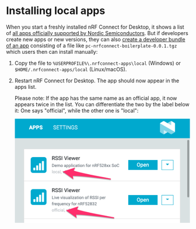 ---
---

# Installing local apps

When you start a freshly installed nRF Connect for Desktop, it shows a list of [all apps officially supported by Nordic Semiconductors](./supported_apps). But if developers create new apps or new versions, they can also [create a developer bundle of an app](./app_development#distribute-development-versions) consisting of a file like `pc-nrfconnect-boilerplate-0.0.1.tgz` which users then can install manually:

1. Copy the file to `%USERPROFILE%\.nrfconnect-apps\local` (Windows) or `$HOME/.nrfconnect-apps/local` (Linux/macOS).
2. Restart nRF Connect for Desktop. The app should now appear in the apps list.

      Please note: If the app has the same name as an official app, it now appears twice in the list. You can differentiate the two by the label below it: One says "official", while the other one is "local":

      ![nRF Connect for Desktop launcher showing two entries for the RSSI app, with arrows pointing to the different labels "local" and "official" below it](./multiple_versions_in_launcher.png "nRF Connect for Desktop launcher with two entries for the same app")
